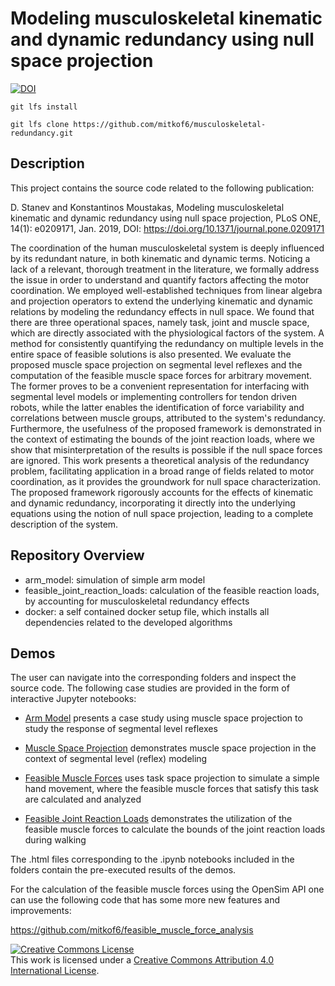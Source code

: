 Modeling musculoskeletal kinematic and dynamic redundancy using null space projection
===

[![DOI](https://zenodo.org/badge/DOI/10.5281/zenodo.2000421.svg)](https://doi.org/10.5281/zenodo.2000421)

`git lfs install`

`git lfs clone https://github.com/mitkof6/musculoskeletal-redundancy.git`


Description
---

This project contains the source code related to the following publication:

D. Stanev and Konstantinos Moustakas, Modeling musculoskeletal kinematic and 
dynamic redundancy using null space projection, PLoS ONE, 14(1): e0209171, 
Jan. 2019, DOI: https://doi.org/10.1371/journal.pone.0209171

The coordination of the human musculoskeletal system is deeply influenced by its
redundant nature, in both kinematic and dynamic terms. Noticing a lack of a
relevant, thorough treatment in the literature, we formally address the issue in
order to understand and quantify factors affecting the motor coordination. We
employed well-established techniques from linear algebra and projection
operators to extend the underlying kinematic and dynamic relations by modeling
the redundancy effects in null space. We found that there are three operational
spaces, namely task, joint and muscle space, which are directly associated with
the physiological factors of the system. A method for consistently quantifying
the redundancy on multiple levels in the entire space of feasible solutions is
also presented. We evaluate the proposed muscle space projection on segmental
level reflexes and the computation of the feasible muscle space forces for
arbitrary movement. The former proves to be a convenient representation for
interfacing with segmental level models or implementing controllers for tendon
driven robots, while the latter enables the identification of force variability
and correlations between muscle groups, attributed to the system's
redundancy. Furthermore, the usefulness of the proposed framework is
demonstrated in the context of estimating the bounds of the joint reaction
loads, where we show that misinterpretation of the results is possible if the
null space forces are ignored. This work presents a theoretical analysis of the
redundancy problem, facilitating application in a broad range of fields related
to motor coordination, as it provides the groundwork for null space
characterization. The proposed framework rigorously accounts for the effects of
kinematic and dynamic redundancy, incorporating it directly into the underlying
equations using the notion of null space projection, leading to a complete
description of the system.

Repository Overview
---

- arm_model: simulation of simple arm model
- feasible_joint_reaction_loads: calculation of the feasible reaction loads, by
  accounting for musculoskeletal redundancy effects
- docker: a self contained docker setup file, which installs all dependencies
  related to the developed algorithms


Demos
---

The user can navigate into the corresponding folders and inspect the source
code. The following case studies are provided in the form of interactive Jupyter
notebooks:

- [Arm Model](arm_model/model.ipynb) presents a case study using muscle space
  projection to study the response of segmental level reflexes

- [Muscle Space Projection](arm_model/muscle_space_projection.ipynb)
  demonstrates muscle space projection in the context of segmental level
  (reflex) modeling

- [Feasible Muscle Forces](arm_model/feasible_muscle_forces.ipynb) uses
  task space projection to simulate a simple hand movement, where the feasible
  muscle forces that satisfy this task are calculated and analyzed

- [Feasible Joint Reaction Loads](feasible_joint_reaction_loads/python/feasible_joint_reaction_loads.ipynb)
  demonstrates the utilization of the feasible muscle forces to calculate the
  bounds of the joint reaction loads during walking

The .html files corresponding to the .ipynb notebooks included in the folders
contain the pre-executed results of the demos.

For the calculation of the feasible muscle forces using the OpenSim
API one can use the following code that has some more new features and
improvements:

https://github.com/mitkof6/feasible_muscle_force_analysis


<a rel="license" href="http://creativecommons.org/licenses/by/4.0/"><img
alt="Creative Commons License" style="border-width:0"
src="https://i.creativecommons.org/l/by/4.0/88x31.png" /></a><br />This work is
licensed under a <a rel="license"
href="http://creativecommons.org/licenses/by/4.0/">Creative Commons Attribution
4.0 International License</a>.

